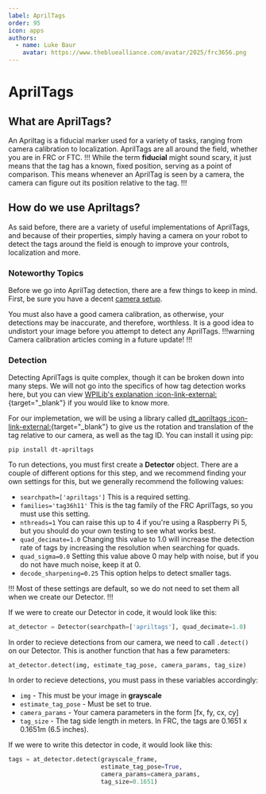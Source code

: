 ```yaml
---
label: AprilTags
order: 95
icon: apps
authors:
  - name: Luke Baur
    avatar: https://www.thebluealliance.com/avatar/2025/frc3656.png
---
```


# AprilTags

## What are AprilTags?
An Apriltag is a fiducial marker used for a variety of tasks, ranging from camera calibration to localization. AprilTags are all around the field, whether you are in FRC or FTC.
!!!
While the term **fiducial** might sound scary, it just means that the tag has a known, fixed position, serving as a point of comparison. This means whenever an AprilTag is seen by a camera, the camera can figure out its position relative to the tag.
!!!

## How do we use Apriltags?
As said before, there are a variety of useful implementations of AprilTags, and because of their properties, simply having a camera on your robot to detect the tags around the field is enough to improve your controls, localization and more.

### Noteworthy Topics
Before we go into AprilTag detection, there are a few things to keep in mind. First, be sure you have a decent [camera setup](/cameras/guide-to-cameras).

You must also have a good camera calibration, as otherwise, your detections may be inaccurate, and therefore, worthless. It is a good idea to undistort your image before you attempt to detect any AprilTags.
!!!warning
Camera calibration articles coming in a future update!
!!!

### Detection
Detecting AprilTags is quite complex, though it can be broken down into many steps. We will not go into the specifics of how tag detection works here, but you can view [WPILib's explanation :icon-link-external:](https://docs.wpilib.org/en/stable/docs/software/vision-processing/apriltag/apriltag-intro.html#processing-technique){target="_blank"} if you would like to know more.

For our implemetation, we will be using a library called [dt_apriltags :icon-link-external:](https://github.com/duckietown/lib-dt-apriltags){target="_blank"} to give us the rotation and translation of the tag relative to our camera, as well as the tag ID. You can install it using pip:
```
pip install dt-apriltags
```
To run detections, you must first create a **Detector** object. There are a couple of different options for this step, and we recommend finding your own settings for this, but we generally recommend the following values:
- `searchpath=['apriltags']` This is a required setting.
- `families='tag36h11'` This is the tag family of the FRC AprilTags, so you must use this setting.
- `nthreads=1` You can raise this up to 4 if you're using a Raspberry Pi 5, but you should do your own testing to see what works best.
- `quad_decimate=1.0` Changing this value to 1.0 will increase the detection rate of tags by increasing the resolution when searching for quads.
- `quad_sigma=0.0` Setting this value above 0 may help with noise, but if you do not have much noise, keep it at 0.
- `decode_sharpening=0.25` This option helps to detect smaller tags.

!!!
Most of these settings are default, so we do not need to set them all when we create our Detector.
!!!

If we were to create our Detector in code, it would look like this:
```py
at_detector = Detector(searchpath=['apriltags'], quad_decimate=1.0)
```
In order to recieve detections from our camera, we need to call `.detect()` on our Detector. This is another function that has a few parameters:

`at_detector.detect(img, estimate_tag_pose, camera_params, tag_size)`

In order to recieve detections, you must pass in these variables accordingly:
- `img` - This must be your image in **grayscale**
- `estimate_tag_pose` - Must be set to true.
- `camera_params` - Your camera parameters in the form [fx, fy, cx, cy]
- `tag_size` - The tag side length in meters. In FRC, the tags are 0.1651 x 0.1651m (6.5 inches).

If we were to write this detector in code, it would look like this:
```py
tags = at_detector.detect(grayscale_frame,
                          estimate_tag_pose=True,
                          camera_params=camera_params,
                          tag_size=0.1651)
```